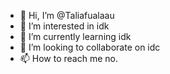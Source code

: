 - 👋 Hi, I’m @Taliafualaau
- 👀 I’m interested in idk
- 🌱 I’m currently learning idk
- 💞️ I’m looking to collaborate on idc
- 📫 How to reach me no.

<!---
Taliafualaau/Taliafualaau is a ✨ special ✨ repository because its `README.md` (this file) appears on your GitHub profile.
You can click the Preview link to take a look at your changes.
--->
